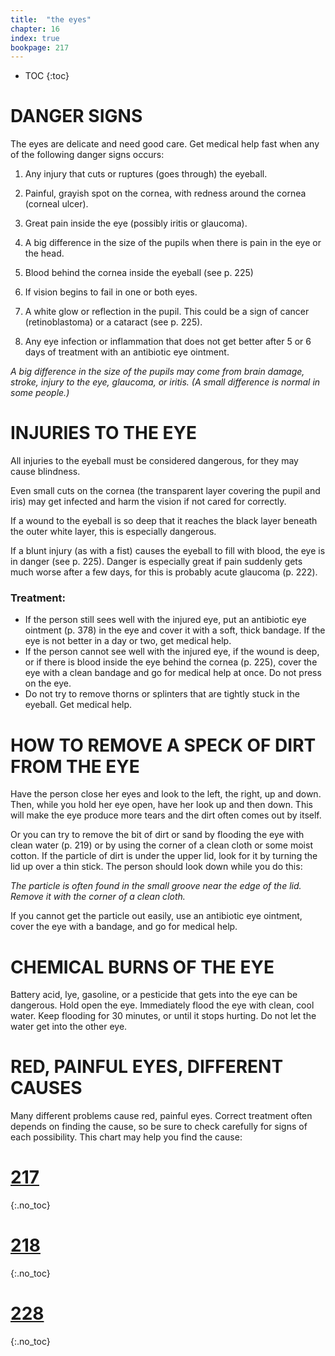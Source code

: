 ```yaml
---
title:  "the eyes"
chapter: 16
index: true
bookpage: 217
---
```

* TOC
{:toc}

# DANGER SIGNS

The eyes are delicate and need good care. Get medical help fast when any of the following danger signs occurs:

  1. Any injury that cuts or ruptures (goes through) the eyeball.

  2. Painful, grayish spot on the cornea, with redness around the cornea (corneal ulcer).

  3. Great pain inside the eye (possibly iritis or glaucoma).

  4. A big difference in the size of the pupils when there is pain in the eye or the head.

  5. Blood behind the cornea inside the eyeball (see p. 225)

  6. If vision begins to fail in one or both eyes.

  7. A white glow or reflection in the pupil. This could be a sign of cancer (retinoblastoma) or a cataract (see p. 225).

  8. Any eye infection or inflammation that does not get better after 5 or 6 days of treatment with an antibiotic eye ointment.

_A big difference in the size of the pupils may come from brain damage, stroke, injury to the eye, glaucoma, or iritis. (A small difference is normal in some people.)_

# INJURIES TO THE EYE

All injuries to the eyeball must be considered dangerous, for they may cause blindness.

Even small cuts on the cornea (the transparent layer covering the pupil and iris) may get infected and harm the vision if not cared for correctly.

If a wound to the eyeball is so deep that it reaches the black layer beneath the outer white layer, this is especially dangerous.

If a blunt injury (as with a fist) causes the eyeball to fill with blood, the eye is in danger (see p. 225). Danger is especially great if pain suddenly gets much worse after a few days, for this is probably acute glaucoma (p. 222).

### Treatment:

- If the person still sees well with the injured eye, put an antibiotic eye ointment (p. 378) in the eye and cover it with a soft, thick bandage. If the eye is not better in a day or two, get medical help.
- If the person cannot see well with the injured eye, if the wound is deep, or if there is blood inside the eye behind the cornea (p. 225), cover the eye with a clean bandage and go for medical help at once. Do not press on the eye.
- Do not try to remove thorns or splinters that are tightly stuck in the eyeball. Get medical help.

# HOW TO REMOVE A SPECK OF DIRT FROM THE EYE

Have the person close her eyes and look to the left, the right, up and down. Then, while you hold her eye open, have her look up and then down. This will make the eye produce more tears and the dirt often comes out by itself.

Or you can try to remove the bit of dirt or sand by flooding the eye with clean water (p. 219) or by using the corner of a clean cloth or some moist cotton. If the particle of dirt is under the upper lid, look for it by turning the lid up over a thin stick. The person should look down while you do this:

_The particle is often found in the small groove near the edge of the lid. Remove it with the corner of a clean cloth._



If you cannot get the particle out easily, use an antibiotic eye ointment, cover the eye with a bandage, and go for medical help.


# CHEMICAL BURNS OF THE EYE

Battery acid, lye, gasoline, or a pesticide that gets into the eye can be dangerous. Hold open the eye. Immediately flood the eye with clean, cool water. Keep flooding for
30 minutes, or until it stops hurting. Do not let the water get into the other eye.

# RED, PAINFUL EYES, DIFFERENT CAUSES

Many different problems cause red, painful eyes. Correct treatment often depends on finding the cause, so be sure to check carefully for signs of each possibility. This chart may help you find the cause:

# [217](#page-217)
{:.no_toc}

# [218](#page-218)
{:.no_toc}

# [228](#page-228)
{:.no_toc}
